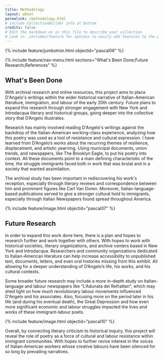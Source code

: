 ```yaml
---
title: Methodology
layout: about
permalink: /methodology.html
# include CollectionBuilder info at bottom
credits: false
# Edit the markdown on in this file to describe your collection
# Look in _includes/feature for options to easily add features to the page
---
```


{% include feature/jumbotron.html objectid="pascal06" %}

{% include feature/nav-menu.html sections="What's Been Done;Future Research;References" %}

## What's Been Done

With archival research and online resources, this project aims to place D'Angelo's writings within the wider historical narrative of Italian-American literature, immigration, and labour of the early 20th century. Future plans to expand this research through stronger engagement with New York and Introdacqua literary and historical groups, going deeper into the collective story that D’Angelo illustrates.

Research has mainly involved reading D'Angelo's writings against the backdrop of the Italian-American working-class experience, analyzing how this poetry was used as a tool of resistance and cultural expression. I have learned from D’Angelo’s works about the recurring themes of resilience, displacement, and artistic yearning. Using municipal documents, union trends, and newspapers, like The Brooklyn Eagle, to put his poetry into context. All these documents point to a main defining characteristic of the time, the struggle immigrants faced both in work that was brutal and in a society that wanted assimilation.

The archival study has been important in rediscovering his work's reception, especially through literary reviews and correspondence between him and prominent figures like Carl Van Doren. Moreover, Italian-language-based publications served to give a stronger cultural hold to immigrants, especially through Italian Newspapers found spread throughout America.

{% include feature/image.html objectid="pascal07" %}


## Future Research

In order to expand this work done here, there is a plan and hopes to research further and work together with others. With hopes to work with historical societies, literary organizations, and archive centers based in New York and Introdacqua. Researchers and community organizations dedicated to Italian-American literature can help increase accessibility to unpublished text, documents, letters, and even oral histories missing from this exhibit. All allowing for a deeper understanding of D’Angelo’s life, his works, and his cultural contexts. 

Some broader future research may include a more in-depth study on Italian-language and labour newspapers like “L'Adunata dei Refrattari”, which may shed light on how much revolutionary labour movements influenced D'Angelo and his associates. Also, focusing more on the period later in his life (and during his eventual death), the Great Depression and how even more significant economic and labour struggles impacted the lives and works of these immigrant-labour poets.

{% include feature/image.html objectid="pascal10" %}

Overall, by connecting literary criticism to historical inquiry, this project will reveal the role of poetry as a force of cultural and labour resistance within immigrant communities. With hopes to further revive interest in the voices of Italian-American workers whose creative labours have been silenced for so long by prevailing narratives.



